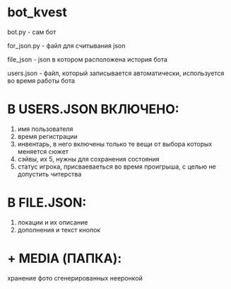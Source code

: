 # bot_kvest
bot.py - сам бот

for_json.py - файл для считывания json

file_json - json в котором расположена история бота

users.json - файл, который записывается автоматически, используется во время работы бота

# В USERS.JSON ВКЛЮЧЕНО:
1. имя пользователя
2. время регистрации
3. инвентарь, в него включены только те вещи от выбора которых меняется сюжет
4. сэйвы, их 5, нужны для сохранения состояния
5. статус игрока, присваеваеться во время проигрыша, с целью не допустить читерства

# В FILE.JSON:
1. локации и их описание
2. дополнения и текст кнопок
# + MEDIA (ПАПКА):
хранение фото сгенерированных нееронкой
